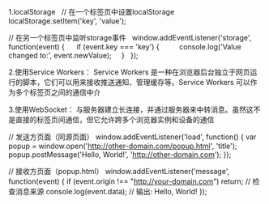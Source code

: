 1.localStorage  
// 在一个标签页中设置localStorage  
localStorage.setItem('key', 'value');  
 
// 在另一个标签页中监听storage事件  
window.addEventListener('storage', function(event) {  
    if (event.key === 'key') {  
        console.log('Value changed to:', event.newValue);  
    }  
});

2.使用Service Workers： Service Workers 是一种在浏览器后台独立于网页运行的脚本，它们可以用来接收推送通知、管理缓存等。Service Workers 可以作为多个标签页之间的通信中介

3.使用WebSocket： 与服务器建立长连接，并通过服务器来中转消息。虽然这不是直接的标签页间通信，但它允许跨多个浏览器实例和设备的通信

// 发送方页面（同源页面）
window.addEventListener('load', function() {
    var popup = window.open('http://other-domain.com/popup.html', 'title');
    popup.postMessage('Hello, World!', 'http://other-domain.com');
});
 
// 接收方页面（popup.html）
window.addEventListener('message', function(event) {
    if (event.origin !== "http://your-domain.com") return; // 检查消息来源
    console.log(event.data); // 输出: Hello, World!
});